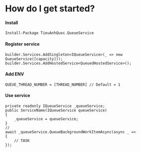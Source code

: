 # How do I get started?

#### Install

    Install-Package TieuAnhQuoc.QueueService

#### Register service

    builder.Services.AddSingleton<IQueueService>(_ => new QueueService([capacity]));
    builder.Services.AddHostedService<QueuedHostedService>();

#### Add ENV
    QUEUE_THREAD_NUMBER = [THREAD_NUMBER] // Default = 1

#### Use service

    private readonly IQueueService _queueService;
    public ServiceName(IQueueService queueService)
    {
        _queueService = queueService;
    }
    //
    await _queueService.QueueBackgroundWorkItemAsync(async _ =>
    {
        // TASK
    });